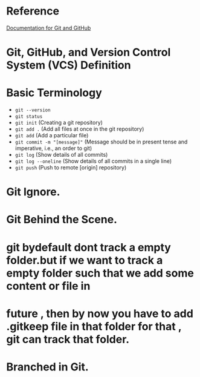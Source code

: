 # Reference

[Documentation for Git and GitHub](https://docs.chaicode.com/git-and-github/)

# Git, GitHub, and Version Control System (VCS) Definition

# Basic Terminology

- `git --version`
- `git status`
- `git init` (Creating a git repository)
- `git add .` (Add all files at once in the git repository)
- `git add` (Add a particular file)
- `git commit -m "[message]"` (Message should be in present tense and imperative, i.e., an order to git)
- `git log` (Show details of all commits)
- `git log --oneline` (Show details of all commits in a single line)
- `git push` (Push to remote [origin] repository)

# Git Ignore.


# Git Behind the Scene.


# git bydefault dont track a empty folder.but if we want to track a empty folder such that we add some content or file in
# future , then by now you have to add .gitkeep file in that folder for that , git can track that folder.


# Branched in Git.
